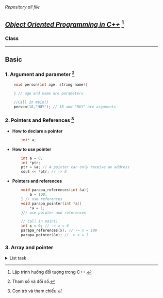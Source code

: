 ###### [Repository all file](../C++/)
## [**_Object Oriented Programming in C++_**](../C++/OOP/) [^1]
[^1]: Lập trình hướng đối tượng trong C++.

### Class

---

## **Basic**
[^ab]: Tham số và đối số.
### 1. Argument and parameter [^ab]
```cpp
    void person(int age, string name){
        
    } // age and name are parameters

    //Call in main()    
    person(18,"HUY"); // 18 and "HUY" are arguments
```
[^pr]: Con trỏ và tham chiếu.
### 2. Pointers and References [^pr] 
* **How to declare a pointer**
    ```cpp
        int* a;
    ```
* **How to use pointer**
    ```cpp
        int a = 0;
        int *ptr; 
        ptr = &a; // A pointer can only receive an address
        cout << *ptr; // -> 0
    ```
* **Pointers and references**
    ```cpp
        void parapa_references(int &a){
            a = 100;
        } // use references 
        void parapa_pointer(int *a){
            *a = 1;
        }// use pointer and references

        // Call in main()
        int x = 0; // -> x = 0
        parapa_references(x); // -> x = 100
        parapa_pointer(&x); // -> x = 1

    ```
### 3. Array and pointer
<details>
<summary>List task</summary>

  * ### **Task 1**

|**_[question](https://codelearn.io/learning/cpp-nang-cao?activityType=12&activityId=972)_**|**_[source code](../C++/Array/task-1-01.cpp)_**|[_**run**_](https://ideone.com)|
|-|-|-|
<details>
<summary>Code</summary>

```cpp
#include <iostream>
using namespace std;

int getMaxValue(int *p, int n) {
    int max = p[0];
    for (int i = 1; i < n; i++) {
        if (max < p[i]) {
            max = p[i];
        }
    }
    return max;
}

int main() {
    int n;
    cin >> n;
    int *arr = new int [n];
    for (int i = 0; i < n; i++) {
        cin >> arr[i];
    }
    cout << "Max Value = " << getMaxValue(arr, n) << endl;
    return 0;
}
```

</details>

***

<!-- BeginTask -->

  * ### **Task**
|[question]()|[source code](../C++/Array/)|
|-|-|
<details>
<summary>Code</summary>

```cpp

```
</details>

***

<!-- endTask -->

</details>
